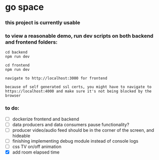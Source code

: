# go space

### this project is currently usable
### to view a reasonable demo, run dev scripts on both backend and frontend folders:

```
cd backend
npm run dev

cd frontend 
npm run dev

navigate to http://localhost:3000 for frontend

because of self generated ssl certs, you might have to navigate to https://localhost:4000 and make sure it's not being blocked by the browser
```

### to do:
- [ ] dockerize frontend and backend
- [ ] data producers and data consumers pause functionality?
- [ ] producer video/audio feed should be in the corner of the screen, and hideable
- [ ] finishing implementing debug module instead of console logs
- [ ] css TV on/off animation
- [X] add room elapsed time
